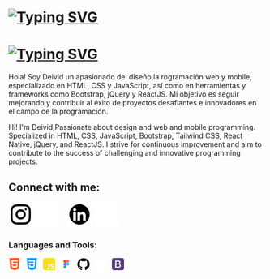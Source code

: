 [<h1><img src="https://readme-typing-svg.herokuapp.com?font=Arial&size=40&duration=3000&pause=1000&color=000000&width=500&height=80&lines=Hola!,+Soy+Deivid+Veloza+👋;Frontend+Developer+🤓" alt="Typing SVG" /></h1>](https://git.io/typing-svg#gh-light-mode-only)
[<h1><img src="https://readme-typing-svg.herokuapp.com?font=Arial&size=40&duration=3000&pause=1000&color=FFFFFF&width=500&height=80&lines=Hey,+I'm+Deivid+Veloza+👋;Frontend+Developer+🤓" alt="Typing SVG" /></h1>](https://git.io/typing-svg#gh-dark-mode-only)

Hola! Soy Deivid un apasionado del diseño,la rogramación web y mobile, especializado en HTML, CSS y JavaScript, así como en herramientas y frameworks como Bootstrap, jQuery y ReactJS. Mi objetivo es seguir mejorando y contribuir al éxito de proyectos desafiantes e innovadores en el campo de la programación.

Hi! I'm Deivid,Passionate about design and web and mobile programming. Specialized in HTML, CSS, JavaScript, Bootstrap, Tailwind CSS, React Native, jQuery, and ReactJS. I strive for continuous improvement and aim to contribute to the success of challenging and innovative programming projects.

## Connect with me:
[![website](./img/instagram_light.svg)](https://www.instagram.com/devero_1394/#gh-light-mode-only)
[![website](./img/instagram_dark.svg)](https://www.instagram.com/devero_1394/#gh-dark-mode-only)
&nbsp;&nbsp;
[![website](./img/linkedin_light.svg)](https://www.linkedin.com/in/devero1394/#gh-light-mode-only)
[![website](./img/linkedin_dark.svg)](https://www.linkedin.com/in/devero1394/#gh-dark-mode-only)
&nbsp;&nbsp;


### Languages and Tools:
[<img align="left" alt="HTML5" width="24px" height="24px" src="./img/html5.svg" style="padding-right:10px;" />](https://github.com/deividcool/)
[<img align="left" alt="CSS3" width="24px" height="24px" src="./img/css3.svg" style="padding-right:10px;" />](https://github.com/deividcool/)
[<img align="left" alt="JavaScript" width="24px" height="24px" src="./img/javascript.svg" style="padding-right:10px;" />](https://github.com/deividcool/)
[<img align="left" alt="Figma" width="24px" height="24px" src="./img/figma.svg" style="padding-right:10px;" />](https://github.com/deividcool/)
[<img align="left" alt="Github" width="24px" height="24px" src="./img/github_light.svg" style="padding-right:10px;" />](https://github.com/deividcool/#gh-light-mode-only)
[<img align="left" alt="Github" width="24px" height="24px" src="./img/github_dark.svg" style="padding-right:10px;" />](https://github.com/deividcool/#gh-dark-mode-only)
[<img align="left" alt="Bootstrap" width="24px" height="24px" src="./img/bootstrap.svg" style="padding-right:10px;" />](https://github.com/deividcool/)
